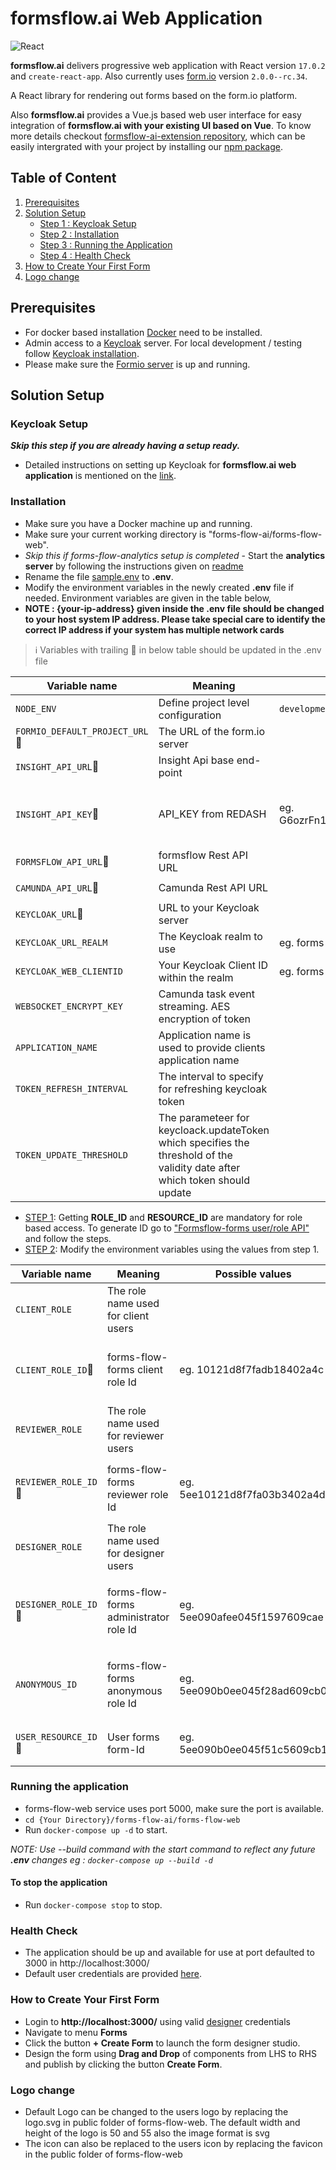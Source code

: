 # formsflow.ai Web Application

![React](https://img.shields.io/badge/React-17.0.2-blue)

**formsflow.ai** delivers progressive web application with React version `17.0.2` and `create-react-app`. Also currently uses  [form.io](https://github.com/formio/formio) version `2.0.0--rc.34`.

A React library for rendering out forms based on the form.io platform.

Also **formsflow.ai** provides a Vue.js based web user interface for easy integration of **formsflow.ai with your existing UI based on Vue**. To know more details checkout
[formsflow-ai-extension repository](https://github.com/AOT-Technologies/forms-flow-ai-extensions/tree/master/camunda-formio-tasklist-vue), which can be easily intergrated
with your project by installing our [npm package](https://www.npmjs.com/package/camunda-formio-tasklist-vue).

## Table of Content
1. [Prerequisites](#prerequisites)
2. [Solution Setup](#solution-setup)
   - [Step 1 : Keycloak Setup](#keycloak-setup)
   - [Step 2 : Installation](#installation)
   - [Step 3 : Running the Application](#running-the-application)
   - [Step 4 : Health Check](#health-check)
3. [How to Create Your First Form](#how-to-create-your-first-form)
4. [Logo change](#logo-change)

## Prerequisites

* For docker based installation [Docker](https://docker.com) need to be installed.
* Admin access to a [Keycloak](https://www.keycloak.org/) server. For local development / testing follow [Keycloak installation](../forms-flow-idm/keycloak).
* Please make sure the [Formio server](../forms-flow-forms/) is up and running.

## Solution Setup

### Keycloak Setup

***Skip this step if you are already having a setup ready.***

* Detailed instructions on setting up Keycloak for **formsflow.ai web application**
is mentioned on the [link](../forms-flow-idm/keycloak/README.md#create-forms-flow-web-client).

### Installation

   * Make sure you have a Docker machine up and running.
   * Make sure your current working directory is "forms-flow-ai/forms-flow-web".
   * *Skip this if forms-flow-analytics setup is completed* - Start the **analytics server** by following the instructions given on  [readme](../forms-flow-analytics/README.md)
   * Rename the file [sample.env](./sample.env) to **.env**.
   * Modify the environment variables in the newly created **.env** file if needed. Environment variables are given in the table below,
   * **NOTE : {your-ip-address} given inside the .env file should be changed to your host system IP address. Please take special care to identify the correct IP address if your system has multiple network cards**

> :information_source: Variables with trailing :triangular_flag_on_post: in below table should be updated in the .env file
   
 Variable name | Meaning | Possible values | Default value |
 --- | --- | --- | ---
 `NODE_ENV`| Define project level configuration | `development, test, production` | `development`
 `FORMIO_DEFAULT_PROJECT_URL`:triangular_flag_on_post:|The URL of the form.io server||`http://{your-ip-address}:3001`
 `INSIGHT_API_URL`:triangular_flag_on_post:|Insight Api base end-point||`http://{your-ip-address}:7000`
 `INSIGHT_API_KEY`:triangular_flag_on_post:|API_KEY from REDASH|eg. G6ozrFn15l5YJkpHcMZaKOlAhYZxFPhJl5Xr7vQw|`Get the api key from forms-flow-analytics (REDASH) by following the 'Get the Redash API Key' steps from `[here](../forms-flow-analytics/README.md#get-the-redash-api-key)
 `FORMSFLOW_API_URL`:triangular_flag_on_post:|formsflow Rest API URL||`http://{your-ip-address}:5000/api`
 `CAMUNDA_API_URL`:triangular_flag_on_post:|Camunda Rest API URL||`http://{your-ip-address}:8000/camunda`
 `KEYCLOAK_URL`:triangular_flag_on_post:| URL to your Keycloak server || `http://{your-ip-address}:8080`
 `KEYCLOAK_URL_REALM`|	The Keycloak realm to use|eg. forms-flow-ai | `forms-flow-ai`
 `KEYCLOAK_WEB_CLIENTID`|Your Keycloak Client ID within the realm| eg. forms-flow-web | `forms-flow-web`
 `WEBSOCKET_ENCRYPT_KEY`|Camunda task event streaming. AES encryption of token| | `giert989jkwrgb@DR55`
 `APPLICATION_NAME`|Application name is used to provide clients application name|
 `TOKEN_REFRESH_INTERVAL`|The interval to specify for refreshing keycloak token|
 `TOKEN_UPDATE_THRESHOLD`|The parameteer for keycloack.updateToken which specifies the threshold of the validity date after which token should update|

* [STEP 1](): Getting **ROLE_ID** and **RESOURCE_ID** are mandatory for role based access. To generate ID go to ["Formsflow-forms user/role API"](../forms-flow-forms/README.md#formsflow-forms-api-requesting) and follow the steps.
* [STEP 2](): Modify the environment variables using the values from step 1.

Variable name | Meaning | Possible values | Default value |
--- | --- | --- | ---
`CLIENT_ROLE`|	The role name used for client users|| `formsflow-client`
`CLIENT_ROLE_ID`:triangular_flag_on_post:|forms-flow-forms client role Id|eg. 10121d8f7fadb18402a4c|`must get the client role Id value from Prerequisites step 1 above.`)
`REVIEWER_ROLE`|The role name used for reviewer users||`formsflow-reviewer`
`REVIEWER_ROLE_ID`:triangular_flag_on_post:|forms-flow-forms reviewer role Id|eg. 5ee10121d8f7fa03b3402a4d|`must get the reviewer role Id value from Prerequisites step 1 above..`
`DESIGNER_ROLE`|The role name used for designer users||`formsflow-designer`
`DESIGNER_ROLE_ID`:triangular_flag_on_post:|forms-flow-forms administrator role Id|eg. 5ee090afee045f1597609cae|`must get the administrator role Id value from Prerequisites step 1 above..`
`ANONYMOUS_ID`|forms-flow-forms anonymous role Id|eg. 5ee090b0ee045f28ad609cb0|`must get the anonymous role Id value from Prerequisites step 1 above..`
`USER_RESOURCE_ID`:triangular_flag_on_post:|User forms form-Id|eg. 5ee090b0ee045f51c5609cb1|`must get the value from the step 1 above..`


### Running the application

   * forms-flow-web service uses port 5000, make sure the port is available.
   * `cd {Your Directory}/forms-flow-ai/forms-flow-web`
   * Run `docker-compose up -d` to start.

*NOTE: Use --build command with the start command to reflect any future **.env** changes eg : `docker-compose up --build -d`*

#### To stop the application
   * Run `docker-compose stop` to stop.

### Health Check

   * The application should be up and available for use at port defaulted to 3000 in  http://localhost:3000/
   * Default user credentials are provided [here](../forms-flow-idm/keycloak/README.md#formsflow-ai-user-credentials).

### How to Create Your First Form
  * Login to **http://localhost:3000/** using valid [designer](../forms-flow-idm/keycloak/README.md#default-user-credentials) credentials 
  * Navigate to menu **Forms**
  * Click the button **+ Create Form** to launch the form designer studio.
  * Design the form using **Drag and Drop** of components from LHS to RHS and publish by clicking the button **Create Form**.
  
### Logo change
  * Default Logo can be changed to the users logo by replacing the logo.svg in public folder of forms-flow-web.
     The default width and height of the logo is 50 and 55 also the image format is svg
  * The icon can also be replaced to the users icon by replacing the favicon in the public folder of forms-flow-web
